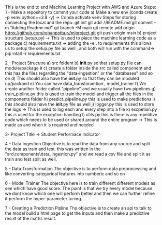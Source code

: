 This is the end to end Machine Learning Project with AWS and Azure
Steps:
1 - Make a repository to commit your code
    a) Make a new env (conda create -p venv python==3.8 -y) -> Conda activate venv
    Steps for storing connecting the local and the repo:
        git init
        git add .\README.md
        git commit -m "Adding Readme.md"
        git branch -M  main
        git remote add origin https://github.com/rohanpotta-v/mlproject.git
        git push origin main
    b) project structure (setup.py) -> This is used to place the machine learning code as a package
    c) requirements.txt -> adding the -e . to requirements this allows us to setup the setup.py file as well , and both will run with the command=>
            pip intall -r requirements.txt

2 - Project Strucutre
    a) src foldent 
    b) __init__.py so that setup.py file can module/package it
        c) create a folder inside the src called component and this has the files regarding the "data-ingestion" or the "databases" and so on
        d) This should also have the __init__.py so that they can be moduled up/packaed
        e) You can have data_transforamtion , model_trainer
    f) We create another folder called "pipeline" and we usually have two pipelines
        g) train_pipline.py this is used to train the model and trigger all the files in the components folder
        h) predict_pipeline.py this is used to make predictions
        i) this should also have the __init__.py file as well
    j) logger.py this is used to store the logs -> This is used to log each and every step into a file 
    k) excpetion.py this is used for the exception handling
    l) utils.py this is there is any repetitive code which needs to be used or shared around the entire program -> This is made as and when it is required and needed

3- Project
Title -> Student Performace Indicator

4 - Data Ingestion
Objective is to read the data from any source and split the data as train and test. this was written in the "src\components\data_ingestion.py" and we read a csv file and split it as train and test split as well.

5 - Data Transformation 
The objective is to perform data preprocessing and like converting categorical features into numberic and so on

6 - Model Trainer
The objective here is to train different different models as see which have good score. The point is that we try every model because we dont know which one will perform better and then we can further refine it perform the hyper-parameter tuning.

7 - Creating a Prediction Pipline
The objective is to create an api to talk to the model build a html page to get the inputs and then make a predictive result of the maths result.

